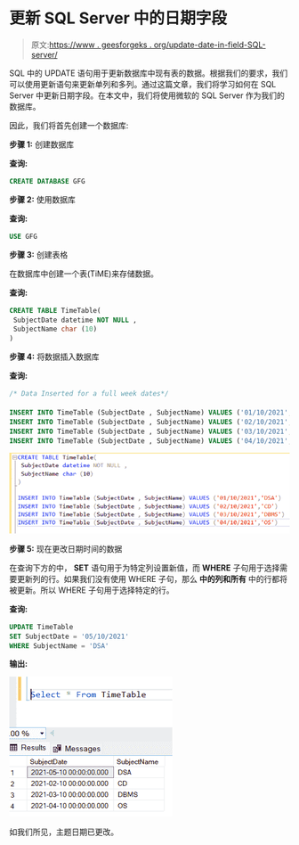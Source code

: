 # 更新 SQL Server 中的日期字段

> 原文:[https://www . geesforgeks . org/update-date-in-field-SQL-server/](https://www.geeksforgeeks.org/update-date-field-in-sql-server/)

SQL 中的 UPDATE 语句用于更新数据库中现有表的数据。根据我们的要求，我们可以使用更新语句来更新单列和多列。通过这篇文章，我们将学习如何在 SQL Server 中更新日期字段。在本文中，我们将使用微软的 SQL Server 作为我们的数据库。

因此，我们将首先创建一个数据库:

**步骤 1:** 创建数据库

**查询:**

```sql
CREATE DATABASE GFG
```

**步骤 2:** 使用数据库

**查询:**

```sql
USE GFG
```

**步骤 3:** 创建表格

在数据库中创建一个表(TiME)来存储数据。

**查询:**

```sql
CREATE TABLE TimeTable(
 SubjectDate datetime NOT NULL ,
 SubjectName char (10)
)
```

**步骤 4:** 将数据插入数据库

**查询:**

```sql
/* Data Inserted for a full week dates*/

INSERT INTO TimeTable (SubjectDate , SubjectName) VALUES ('01/10/2021','DSA')
INSERT INTO TimeTable (SubjectDate , SubjectName) VALUES ('02/10/2021','CD')
INSERT INTO TimeTable (SubjectDate , SubjectName) VALUES ('03/10/2021','DBMS')
INSERT INTO TimeTable (SubjectDate , SubjectName) VALUES ('04/10/2021','OS')
```

![](img/3a3598957c90c054f2c0f28470a806f1.png)

**步骤 5:** 现在更改日期时间的数据

在查询下方的中， **SET** 语句用于为特定列设置新值，而 **WHERE** 子句用于选择需要更新列的行。如果我们没有使用 WHERE 子句，那么 **中的列和所有** 中的行都将被更新。所以 WHERE 子句用于选择特定的行。

**查询:**

```sql
UPDATE TimeTable   
SET SubjectDate = '05/10/2021'   
WHERE SubjectName = 'DSA'   
```

**输出:**

![](img/caa4c45264463a0b11a6c4c79db4c554.png)

如我们所见，主题日期已更改。